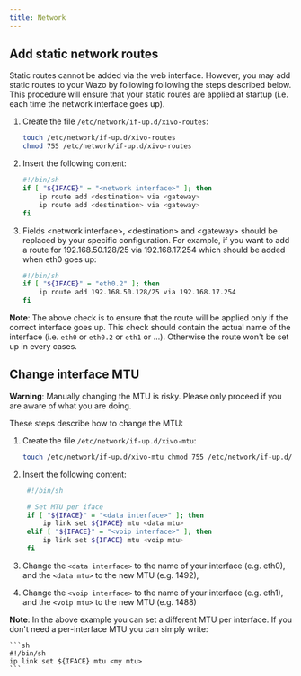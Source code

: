 ```yaml
---
title: Network
---
```


## Add static network routes

Static routes cannot be added via the web interface. However, you may add static routes to your Wazo
by following following the steps described below. This procedure will ensure that your static routes
are applied at startup (i.e. each time the network interface goes up).

1.  Create the file `/etc/network/if-up.d/xivo-routes`:

    ```sh
    touch /etc/network/if-up.d/xivo-routes
    chmod 755 /etc/network/if-up.d/xivo-routes
    ```

2.  Insert the following content:

    ```sh
    #!/bin/sh
    if [ "${IFACE}" = "<network interface>" ]; then
        ip route add <destination> via <gateway>
        ip route add <destination> via <gateway>
    fi
    ```

3.  Fields \<network interface\>, \<destination\> and \<gateway\> should be replaced by your specific
    configuration. For example, if you want to add a route for 192.168.50.128/25 via 192.168.17.254
    which should be added when eth0 goes up:

    ```sh
    #!/bin/sh
    if [ "${IFACE}" = "eth0.2" ]; then
        ip route add 192.168.50.128/25 via 192.168.17.254
    fi
    ```

**Note**: The above check is to ensure that the route will be applied only if the correct interface
goes up. This check should contain the actual name of the interface (i.e. `eth0` or `eth0.2` or
`eth1` or ...). Otherwise the route won't be set up in every cases.

## Change interface MTU

**Warning**: Manually changing the MTU is risky. Please only proceed if you are aware of what you
are doing.

These steps describe how to change the MTU:

1. Create the file `/etc/network/if-up.d/xivo-mtu`:

   ```sh
   touch /etc/network/if-up.d/xivo-mtu chmod 755 /etc/network/if-up.d/xivo-mtu
   ```

2. Insert the following content:

   ```sh
    #!/bin/sh

    # Set MTU per iface
    if [ "${IFACE}" = "<data interface>" ]; then
        ip link set ${IFACE} mtu <data mtu>
    elif [ "${IFACE}" = "<voip interface>" ]; then
        ip link set ${IFACE} mtu <voip mtu>
    fi
   ```

3. Change the `<data interface>` to the name of your interface (e.g. eth0), and the `<data mtu>` to
   the new MTU (e.g. 1492),
4. Change the `<voip interface>` to the name of your interface (e.g. eth1), and the `<voip mtu>` to
   the new MTU (e.g. 1488)

**Note**: In the above example you can set a different MTU per interface. If you don't need a
per-interface MTU you can simply write:

    ```sh
    #!/bin/sh
    ip link set ${IFACE} mtu <my mtu>
    ```
